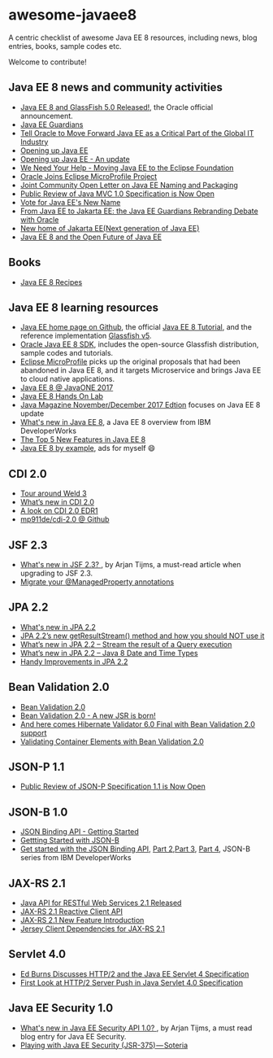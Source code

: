 # awesome-javaee8

A centric checklist of awesome Java EE 8 resources, including news, blog entries, books, sample codes etc. 

Welcome to contribute!


## Java EE 8 news and community activities

* [Java EE 8 and GlassFish 5.0 Released!](https://blogs.oracle.com/theaquarium/java-ee-8-is-final-and-glassfish-50-is-released), the Oracle official announcement.
* [Java EE Guardians](https://javaee-guardians.io/)
* [Tell Oracle to Move Forward Java EE as a Critical Part of the Global IT Industry](https://www.change.org/p/larry-ellison-tell-oracle-to-move-forward-java-ee-as-a-critical-part-of-the-global-it-industry)
* [Opening up Java EE](https://blogs.oracle.com/theaquarium/opening-up-java-ee)
* [Opening up Java EE - An update](https://blogs.oracle.com/theaquarium/opening-up-ee-update)
* [We Need Your Help - Moving Java EE to the Eclipse Foundation](https://www.change.org/p/larry-ellison-tell-oracle-to-move-forward-java-ee-as-a-critical-part-of-the-global-it-industry/u/21473794?utm_medium=email&utm_source=petition_update&utm_campaign=146669&sfmc_tk=xZ%2f6z4TGoQ02piKnRtK%2bejNgWC%2bWD6nr3P%2bcjkRrgGJqXJLLTSlXDQ6alq40O5pe&j=146669&sfmc_sub=46994739&l=32_HTML&u=27789648&mid=7259882&jb=1)
* [Oracle Joins Eclipse MicroProfile Project](https://www.infoq.com/news/2017/11/oraclejoinsmicroprofile)
* [Joint Community Open Letter on Java EE Naming and Packaging](https://javaee-guardians.io/2018/01/02/joint-community-open-letter-on-java-ee-naming-and-packaging/)
* [Public Review of Java MVC 1.0 Specification is Now Open](https://www.infoq.com/news/2018/01/mvc-1.0-public-review)
* [Vote for Java EE's New Name](https://www.infoq.com/news/2018/02/JavaEENewNameJan18)
* [From Java EE to Jakarta EE: the Java EE Guardians Rebranding Debate with Oracle](https://www.infoq.com/news/2018/02/from-javaee-to-jakartaee)
* [New home of Jakarta EE(Next generation of Java EE)](https://jakarta.ee/)
* [Java EE 8 and the Open Future of Java EE ](https://dzone.com/articles/java-ee-8-and-the-open-future-of-java-ee)

## Books

* [Java EE 8 Recipes](https://www.apress.com/us/book/9781484235935)

## Java EE 8 learning resources

* [Java EE home page on Github](https://javaee.github.io/), the official [Java EE 8 Tutorial](https://javaee.github.io/tutorial/), and the reference implementation [Glassfish v5](https://javaee.github.io/glassfish/download).
* [Oracle Java EE 8 SDK](http://www.oracle.com/technetwork/java/javaee/downloads/index.html), includes the open-source Glassfish distribution, sample codes and tutorials.
* [Eclipse MicroProfile](http://microprofile.io) picks up the original proposals that had been abandoned in Java EE 8, and it targets Microservice and brings Java EE to cloud native applications.
* [Java EE 8 @ JavaONE 2017](https://blogs.oracle.com/theaquarium/java-ee-8-javaone-2017)
* [Java EE 8 Hands On Lab ](https://github.com/javaee/j1-hol)
* [Java Magazine November/December 2017 Edtion](http://www.javamagazine.mozaicreader.com/NovDec2017#&pageSet=12&page=0) focuses on Java EE 8 update
* [What's new in Java EE 8](https://www.ibm.com/developerworks/library/j-whats-new-in-javaee-8/), a Java EE 8 overview from IBM DeveloperWorks
* [The Top 5 New Features in Java EE 8](https://dzone.com/articles/the-top-5-new-features-in-java-ee-8)
* [Java EE 8 by example](https://hantsy.gitbooks.io/java-ee-8-by-example/content/), ads for myself :smile:

## CDI 2.0

* [Tour around Weld 3](http://weld.cdi-spec.org/news/2017/05/19/tour-around-weld-3/)
* [What’s new in CDI 2.0](http://docs.jboss.org/cdi/learn/cdi_2/slides.html)
* [A look on CDI 2.0 EDR1](https://paluch.biz/blog/144-a-look-on-cdi-2-0-edr1.html)
* [mp911de/cdi-2.0 @ Github](https://github.com/mp911de/cdi-2.0)

## JSF 2.3

* [What's new in JSF 2.3? ](http://arjan-tijms.omnifaces.org/p/jsf-23.html), by Arjan Tijms, a must-read article when upgrading to JSF 2.3.
* [Migrate your @ManagedProperty annotations](http://www.manorrock.com/blog/2013/11/01/jsf_tip_31_migrate_your_managedproperty_annotations.html)

## JPA 2.2

* [What's new in JPA 2.2](https://www.thoughts-on-java.org/whats-new-in-jpa-2-2/)
* [JPA 2.2’s new getResultStream() method and how you should NOT use it](https://www.thoughts-on-java.org/jpa-2-2s-new-stream-method-and-how-you-should-not-use-it/)
* [What’s new in JPA 2.2 – Stream the result of a Query execution](https://vladmihalcea.com/2017/07/04/whats-new-in-jpa-2-2-stream-the-result-of-a-query-execution)
* [What’s new in JPA 2.2 – Java 8 Date and Time Types](https://vladmihalcea.com/2017/06/26/whats-new-in-jpa-2-2-java-8-date-and-time-types/)
* [Handy Improvements in JPA 2.2](https://www.infoq.com/news/2018/01/improvements-jpa-22)

## Bean Validation 2.0

* [Bean Validation 2.0 ](https://dzone.com/articles/bean-validation-20)
* [Bean Validation 2.0 - A new JSR is born!](http://beanvalidation.org/news/2016/07/15/bean-validation-2-0-is-coming/)
* [And here comes Hibernate Validator 6.0 Final with Bean Validation 2.0 support](http://in.relation.to/2017/08/07/and-here-comes-hibernate-validator-60)
* [Validating Container Elements with Bean Validation 2.0](http://www.baeldung.com/bean-validation-container-elements)

## JSON-P 1.1

* [Public Review of JSON-P Specification 1.1 is Now Open](https://www.infoq.com/news/2017/03/json-processing-public-review)

## JSON-B 1.0

* [JSON Binding API - Getting Started](http://json-b.net/getting-started.html)
* [Gettting Started with JSON-B](https://www.javaindeed.com/getting-started-with-json-b/)
* [Get started with the JSON Binding API](https://www.ibm.com/developerworks/java/library/j-javaee8-json-binding-1/), [Part 2](https://www.ibm.com/developerworks/java/library/j-javaee8-json-binding-2/),[Part 3](https://www.ibm.com/developerworks/java/library/j-javaee8-json-binding-3/), [Part 4](https://www.ibm.com/developerworks/java/library/j-javaee8-json-binding-4/), JSON-B series from IBM DeveloperWorks

## JAX-RS 2.1

* [Java API for RESTful Web Services 2.1 Released](https://www.infoq.com/news/2017/08/JAX-RS-2.1-released)
* [JAX-RS 2.1 Reactive Client API](https://blogs.oracle.com/pavelbucek/jax-rs-21-reactive-client-api)
* [JAX-RS 2.1 New Feature Introduction](http://ridingthecrest.com/blog/2017/02/22/jax-rs-2_1-new-feature-introduction.html)
* [Jersey Client Dependencies for JAX-RS 2.1](https://dzone.com/articles/jersey-client-dependencies-for-jax-rs-21)

## Servlet 4.0

* [Ed Burns Discusses HTTP/2 and the Java EE Servlet 4 Specification](https://www.infoq.com/news/2015/03/burns-servlet-http2)
* [First Look at HTTP/2 Server Push in Java Servlet 4.0 Specification](https://dzone.com/articles/first-look-at-http2-server-push-in-java-servlet-40-1)

## Java EE Security 1.0

* [What's new in Java EE Security API 1.0? ](http://arjan-tijms.omnifaces.org/p/whats-new-in-java-ee-security-api-10.html),  by Arjan Tijms, a must read blog entry for Java EE Security.
* [Playing with Java EE Security (JSR-375) — Soteria](https://medium.com/@swhp/playing-with-java-ee-security-jsr-375-soteria-38e8d2b094d4)


